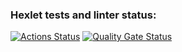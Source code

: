 ### Hexlet tests and linter status:
[![Actions Status](https://github.com/Dizza19/frontend-project-11/actions/workflows/hexlet-check.yml/badge.svg)](https://github.com/Dizza19/frontend-project-11/actions)
[![Quality Gate Status](https://sonarcloud.io/api/project_badges/measure?project=Dizza19_frontend-project-11&metric=alert_status)](https://sonarcloud.io/summary/new_code?id=Dizza19_frontend-project-11)
